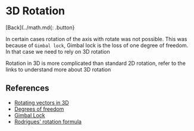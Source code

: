 # 3D Rotation

[Back](../math.md{: .button}

In certain cases rotation of the axis with rotate was not possible.
This was because of `Gimbal lock`, Gimbal lock is the loss of one degree of freedom. In that case we need to rely on 3D rotation

Rotation in 3D is more complicated than standard 2D rotation, refer to the links to understand more about 3D rotation

## References

- [Rotating vectors in 3D](https://behreajj.medium.com/3d-rotations-in-processing-vectors-matrices-quaternions-10e2fed5f0a3)
- [Degrees of freedom](https://en.wikipedia.org/wiki/Degrees_of_freedom_(mechanics))
- [Gimbal Lock](https://en.wikipedia.org/wiki/Gimbal_lock)
- [Rodrigues' rotation formula](https://en.wikipedia.org/wiki/Rodrigues%27_rotation_formula#Derivation)
